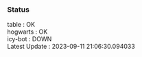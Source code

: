 ### Status


table : OK  
hogwarts : OK  
icy-bot : DOWN  
Latest Update : 2023-09-11 21:06:30.094033
